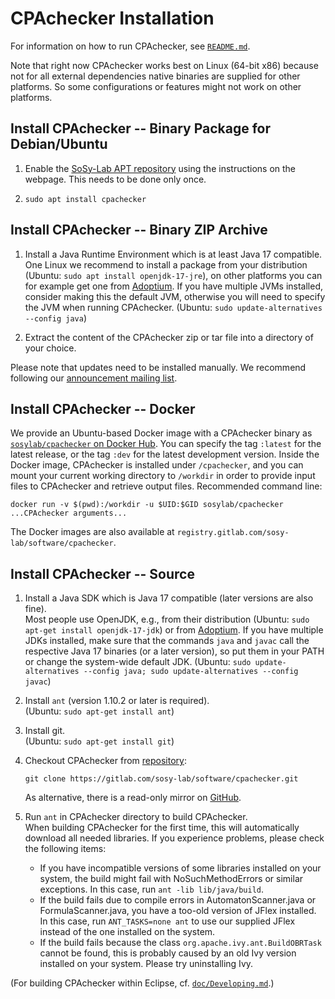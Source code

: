 <!--
This file is part of CPAchecker,
a tool for configurable software verification:
https://cpachecker.sosy-lab.org

SPDX-FileCopyrightText: 2007-2020 Dirk Beyer <https://www.sosy-lab.org>

SPDX-License-Identifier: Apache-2.0
-->

CPAchecker Installation
=======================

For information on how to run CPAchecker, see [`README.md`](README.md).

Note that right now CPAchecker works best on Linux (64-bit x86)
because not for all external dependencies native binaries
are supplied for other platforms.
So some configurations or features might not work on other platforms.


Install CPAchecker -- Binary Package for Debian/Ubuntu
------------------------------------------------------

1. Enable the [SoSy-Lab APT repository](https://apt.sosy-lab.org/)
   using the instructions on the webpage.
   This needs to be done only once.

2. `sudo apt install cpachecker`

Install CPAchecker -- Binary ZIP Archive
----------------------------------------

1. Install a Java Runtime Environment which is at least Java 17 compatible.
   One Linux we recommend to install a package from your distribution
   (Ubuntu: `sudo apt install openjdk-17-jre`),
   on other platforms you can for example get one from
   [Adoptium](https://adoptium.net/temurin/releases/?version=17).
   If you have multiple JVMs installed, consider making this the default JVM,
   otherwise you will need to specify the JVM when running CPAchecker.
   (Ubuntu: `sudo update-alternatives --config java`)

2. Extract the content of the CPAchecker zip or tar file into a directory of your choice.

Please note that updates need to be installed manually.
We recommend following our [announcement mailing list](doc/Mailing.md).

Install CPAchecker -- Docker
----------------------------
We provide an Ubuntu-based Docker image with a CPAchecker binary
as [`sosylab/cpachecker` on Docker Hub](https://hub.docker.com/r/sosylab/cpachecker).
You can specify the tag `:latest` for the latest release,
or the tag `:dev` for the latest development version.
Inside the Docker image, CPAchecker is installed under `/cpachecker`,
and you can mount your current working directory to `/workdir`
in order to provide input files to CPAchecker and retrieve output files.
Recommended command line:
```
docker run -v $(pwd):/workdir -u $UID:$GID sosylab/cpachecker ...CPAchecker arguments...
```
The Docker images are also available at `registry.gitlab.com/sosy-lab/software/cpachecker`.


Install CPAchecker -- Source
----------------------------

1. Install a Java SDK which is Java 17 compatible (later versions are also fine).  
   Most people use OpenJDK, e.g., from their distribution
   (Ubuntu: `sudo apt-get install openjdk-17-jdk`)
   or from [Adoptium](https://adoptium.net/temurin/releases/?version=17).
   If you have multiple JDKs installed, make sure that the commands `java`
   and `javac` call the respective Java 17 binaries (or a later version),
   so put them in your PATH or change the system-wide default JDK.
   (Ubuntu: `sudo update-alternatives --config java; sudo update-alternatives --config javac`)

2. Install `ant` (version 1.10.2 or later is required).  
   (Ubuntu: `sudo apt-get install ant`)

3. Install git.  
   (Ubuntu: `sudo apt-get install git`)

4. Checkout CPAchecker from [repository](https://gitlab.com/sosy-lab/software/cpachecker):  
   ```
   git clone https://gitlab.com/sosy-lab/software/cpachecker.git
   ```
   As alternative, there is a read-only mirror on [GitHub](https://github.com/sosy-lab/cpachecker).

5. Run `ant` in CPAchecker directory to build CPAchecker.  
   When building CPAchecker for the first time, this will automatically
   download all needed libraries.
   If you experience problems, please check the following items:
   - If you have incompatible versions of some libraries installed on your system,
     the build might fail with NoSuchMethodErrors or similar exceptions.
     In this case, run `ant -lib lib/java/build`.
   - If the build fails due to compile errors in AutomatonScanner.java or FormulaScanner.java,
     you have a too-old version of JFlex installed.
     In this case, run `ANT_TASKS=none ant` to use our supplied JFlex
     instead of the one installed on the system.
   - If the build fails because the class `org.apache.ivy.ant.BuildOBRTask` cannot be found,
     this is probably caused by an old Ivy version installed on your system.
     Please try uninstalling Ivy.

(For building CPAchecker within Eclipse, cf. [`doc/Developing.md`](doc/Developing.md).)
